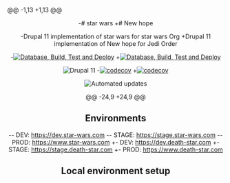 @@ -1,13 +1,13 @@
 <div align="center">
 
-# star wars
+# New hope
 
-Drupal 11 implementation of star wars for star wars Org
+Drupal 11 implementation of New hope for Jedi Order
 
-[![Database, Build, Test and Deploy](https://github.com/star_wars_org/star_wars/actions/workflows/build-test-deploy.yml/badge.svg)](https://github.com/star_wars_org/star_wars/actions/workflows/build-test-deploy.yml)
+[![Database, Build, Test and Deploy](https://github.com/the_jedi_order/the_new_hope/actions/workflows/build-test-deploy.yml/badge.svg)](https://github.com/the_jedi_order/the_new_hope/actions/workflows/build-test-deploy.yml)
 
 ![Drupal 11](https://img.shields.io/badge/Drupal-11-blue.svg)
-[![codecov](https://codecov.io/gh/star_wars_org/star_wars/graph/badge.svg)](https://codecov.io/gh/star_wars_org/star_wars)
+[![codecov](https://codecov.io/gh/the_jedi_order/the_new_hope/graph/badge.svg)](https://codecov.io/gh/the_jedi_order/the_new_hope)
 
 ![Automated updates](https://img.shields.io/badge/Automated%20updates-RenovateBot-brightgreen.svg)
 
@@ -24,9 +24,9 @@
 
 ## Environments
 
-- DEV: https://dev.star-wars.com
-- STAGE: https://stage.star-wars.com
-- PROD: https://www.star-wars.com
+- DEV: https://dev.death-star.com
+- STAGE: https://stage.death-star.com
+- PROD: https://www.death-star.com
 
 ## Local environment setup
 
